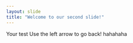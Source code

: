 ```yaml
---
layout: slide
title: "Welcome to our second slide!"
---
```

Your test
Use the left arrow to go back!
hahahaha
